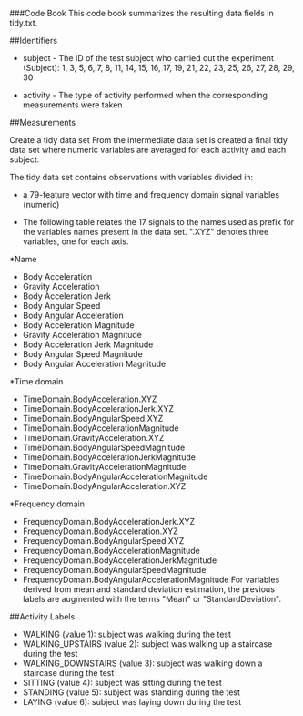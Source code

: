 ###Code Book
This code book summarizes the resulting data fields in tidy.txt.

##Identifiers

- subject - The ID of the test subject who carried out the experiment (Subject): 1, 3, 5, 6, 7, 8, 11, 14, 15, 16, 17, 19, 21, 22, 23, 25, 26, 27, 28, 29, 30

- activity - The type of activity performed when the corresponding measurements were taken

##Measurements

Create a tidy data set
From the intermediate data set is created a final tidy data set where numeric variables are averaged for each activity and each subject.

The tidy data set contains observations with variables divided in:

- a 79-feature vector with time and frequency domain signal variables (numeric)

- The following table relates the 17 signals to the names used as prefix for the variables names present in the data set. ".XYZ" denotes three variables, one for each axis.

*Name

- Body Acceleration	  
- Gravity Acceleration		
- Body Acceleration Jerk	
- Body Angular Speed	
- Body Angular Acceleration		
- Body Acceleration Magnitude	
- Gravity Acceleration Magnitude		
- Body Acceleration Jerk Magnitude
- Body Angular Speed Magnitude
- Body Angular Acceleration Magnitude

*Time domain


- TimeDomain.BodyAcceleration.XYZ	    
- TimeDomain.BodyAccelerationJerk.XYZ	
- TimeDomain.BodyAngularSpeed.XYZ	
- TimeDomain.BodyAccelerationMagnitude
- TimeDomain.GravityAcceleration.XYZ
- TimeDomain.BodyAngularSpeedMagnitude	
- TimeDomain.BodyAccelerationJerkMagnitude
- TimeDomain.GravityAccelerationMagnitude
- TimeDomain.BodyAngularAccelerationMagnitude
- TimeDomain.BodyAngularAcceleration.XYZ

*Frequency domain


- FrequencyDomain.BodyAccelerationJerk.XYZ
- FrequencyDomain.BodyAcceleration.XYZ
- FrequencyDomain.BodyAngularSpeed.XYZ
- FrequencyDomain.BodyAccelerationMagnitude
- FrequencyDomain.BodyAccelerationJerkMagnitude
- FrequencyDomain.BodyAngularSpeedMagnitude
- FrequencyDomain.BodyAngularAccelerationMagnitude
For variables derived from mean and standard deviation estimation, the previous labels are augmented with the terms "Mean" or "StandardDeviation".

##Activity Labels
- WALKING (value 1): subject was walking during the test
- WALKING_UPSTAIRS (value 2): subject was walking up a staircase during the test
- WALKING_DOWNSTAIRS (value 3): subject was walking down a staircase during the test
- SITTING (value 4): subject was sitting during the test
- STANDING (value 5): subject was standing during the test
- LAYING (value 6): subject was laying down during the test
